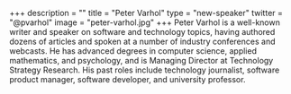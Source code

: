 +++
description = ""
title = "Peter Varhol"
type = "new-speaker"
twitter = "@pvarhol"
image = "peter-varhol.jpg"
+++
Peter Varhol is a well-known writer and speaker on software and technology topics, having authored dozens of articles and spoken at a number of industry conferences and webcasts. He has advanced degrees in computer science, applied mathematics, and psychology, and is Managing Director at Technology Strategy Research. His past roles include technology journalist, software product manager, software developer, and university professor.